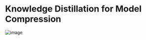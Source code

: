 # Knowledge Distillation for Model Compression

![image](https://github.com/chitraz/KnowledgeDistillationForModelCompression/assets/40371968/61d02532-9403-4e64-bdd8-ac4555614c64)
